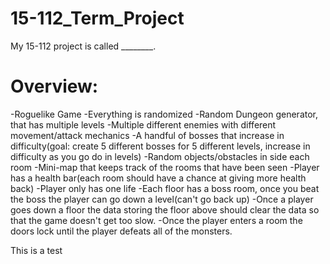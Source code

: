 # 15-112_Term_Project
My 15-112 project is called ________. 

# Overview:
-Roguelike Game
-Everything is randomized
-Random Dungeon generator, that has multiple levels
-Multiple different enemies with different movement/attack mechanics
-A handful of bosses that increase in difficulty(goal: create 5 different bosses for 5 different levels, increase in difficulty as you go do in levels)
-Random objects/obstacles in side each room 
-Mini-map that keeps track of the rooms that have been seen
-Player has a health bar(each room should have a chance at giving more health back)
-Player only has one life
-Each floor has a boss room, once you beat the boss the player can go down a level(can't go back up)
-Once a player goes down a floor the data storing the floor above should clear the data so that the game doesn't get too slow. 
-Once the player enters a room the doors lock until the player defeats all of the monsters.

This is a test
